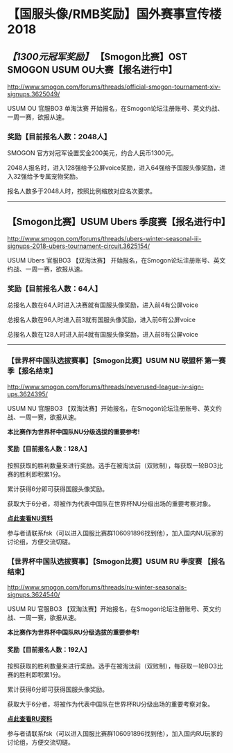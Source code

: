 # 【国服头像/RMB奖励】国外赛事宣传楼 2018

## **_【1300元冠军奖励】_** 【Smogon比赛】OST SMOGON USUM OU大赛【报名进行中】

http://www.smogon.com/forums/threads/official-smogon-tournament-xiv-signups.3625049/

USUM OU 官服BO3 单淘汰赛 开始报名，在Smogon论坛注册账号、英文约战、一周一赛，欲报从速。

### 奖励【目前报名人数：2048人】

SMOGON 官方对冠军设置奖金200美元，约合人民币1300元。

2048人报名时，进入128强给予公屏voice奖励，进入64强给予国服头像奖励，进入32强给予专属宠物奖励。

报名人数多于2048人时，按照比例缩放对应名次要求。

---
## 【Smogon比赛】USUM Ubers 季度赛【报名进行中】

http://www.smogon.com/forums/threads/ubers-winter-seasonal-iii-signups-2018-ubers-tournament-circuit.3625154/

USUM Ubers 官服BO3 【双淘汰赛】 开始报名，在Smogon论坛注册账号、英文约战、一周一赛，欲报从速。

### 奖励【目前报名人数：64人】

总报名人数在64人时进入决赛就有国服头像奖励，进入前4有公屏voice

总报名人数在96人时进入前3就有国服头像奖励，进入前6有公屏voice

总报名人数在128人时进入前4就有国服头像奖励，进入前8有公屏voice

---

### 【世界杯中国队选拔赛事】【Smogon比赛】USUM NU 联盟杯 第一赛季【报名结束】

http://www.smogon.com/forums/threads/neverused-league-iv-sign-ups.3624395/  

USUM NU 官服BO3 【双淘汰赛】开始报名，在Smogon论坛注册账号、英文约战、一周一赛，欲报从速。

**本比赛作为世界杯中国队NU分级选拔的重要参考!**

#### 奖励【目前报名人数：128人】

按照获取的胜利数量来进行奖励。选手在被淘汰前（双败制），每获取一轮BO3比赛的胜利即积累1分。

累计获得6分即可获得国服头像奖励。

获取大于6分者，将被作为代表中国队在世界杯NU分级出场的重要考察对象。

[**点此查看NU资料**](https://github.com/CTCC1/linksio/blob/f792c4d54fe2ea4810bdafcbdc7a473b8b5d70bb/USMNU.md)

参与者请联系fsk（可以进入国服比赛群106091896找到他），加入国内NU玩家的讨论组，方便交流切磋。



### 【世界杯中国队选拔赛事】【Smogon比赛】USUM RU 季度赛 【报名结束】

http://www.smogon.com/forums/threads/ru-winter-seasonals-signups.3624540/

USUM RU 官服BO3 【双淘汰赛】开始报名，在Smogon论坛注册账号、英文约战、一周一赛，欲报从速。

**本比赛作为世界杯中国队RU分级选拔的重要参考!**

#### 奖励【目前报名人数：192人】

按照获取的胜利数量来进行奖励。选手在被淘汰前（双败制），每获取一轮BO3比赛的胜利即积累1分。

累计获得6分即可获得国服头像奖励。

获取大于6分者，将被作为代表中国队在世界杯RU分级出场的重要考察对象。

[**点此查看RU资料**](https://github.com/CTCC1/linksio/blob/f792c4d54fe2ea4810bdafcbdc7a473b8b5d70bb/USMRU.md)

参与者请联系fsk（可以进入国服比赛群106091896找到他），加入国内RU玩家的讨论组，方便交流切磋。
